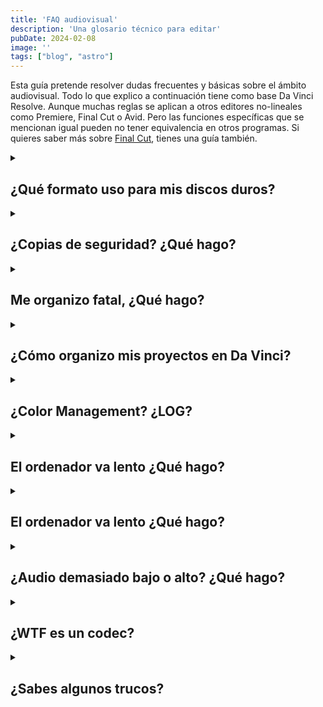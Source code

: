```yaml
---
title: 'FAQ audiovisual'
description: 'Una glosario técnico para editar'
pubDate: 2024-02-08
image: ''
tags: ["blog", "astro"]
---
```




Esta guía pretende resolver dudas frecuentes y básicas sobre el ámbito audiovisual. Todo lo que explico a continuación tiene como base Da Vinci Resolve. Aunque muchas reglas se aplican a otros editores no-lineales como Premiere, Final Cut o Avid. Pero las funciones específicas que se mencionan igual pueden no tener equivalencia en otros programas. Si quieres saber más sobre [Final Cut](https://castro.eus/blog/fcpx/), tienes una guía también.

<details><summary><h2>¿Qué formato uso para mis discos duros?</h2></summary>

La manera en el que formateas tus discos es extremadamente importante. El sistema de archivos es algo con la que mucha gente se suele confundir y que luego causa problemas, bien por lentitud o compatibilidad. El resumen simple es:

- Si **SOLO** usas macOS = [APFS](https://support.apple.com/es-es/guide/disk-utility/dsku19ed921c/mac) es el más rápido, pero macOS Extended Journaled funciona muy bien.
- Si **SOLO** usas Windows = [NTFS](https://es.wikipedia.org/wiki/NTFS) es lo más rápido y sencillo.
- Y si usas los dos sistemas todo el rato = usa exFAT.

Un par de notas sobre [exFAT](https://learn.microsoft.com/en-gb/windows/win32/fileio/exfat-specification). Este sistema de archivos es más lento que los demás y no tiene funciones de seguridad (carece de [Journaling](https://es.wikipedia.org/wiki/Journaling)). Es más propenso a corrupción de archivos y Da Vinci siempre suele imprimir el aviso "exFAT drive detected". A veces no queda más remedio porque ciclamos mucho entre sistemas diferentes. Pero pudiéndolo evitar, es preferible usar sistemas de archivos más modernos y seguros.

Incluyo a Linux porque igual hay alguien que edita en Da Vinci así. exFAT también es compatible con sus peros. NTFS también funciona instalando un paquete extra y si quieres algo nativo, [BTRFS](https://es.wikipedia.org/wiki/Btrfs) funciona bien también.

Si buscas lo mejor, más óptimo y seguro sin ningún tipo de compromiso, un servidor con 3-4 discos en [RAID 5](https://es.wikipedia.org/wiki/RAID) con [ZFS](https://es.wikipedia.org/wiki/ZFS_%28sistema_de_archivos%29) es la mejor opción. ZFS es un sistema de archivos con maneras eficientes de conseguir redundancia y sin mucho sacrificio de velocidad. RAID 5 además nos permite perder hasta 1 disco por cada 4 y no perder ni un solo archivo.
</details>

<details><summary><h2>¿Copias de seguridad? ¿Qué hago?</h2></summary>

Los backups son exactamente igual de importantes que los discos y formatos que usamos. La regla óptima sobre esto debería de ser el 3-2-1.

- 3 copias diferentes del mismo archivo.
- 2 medios diferentes como mínimo.
- 1 medio de estos en otro sitio.

No es obligatorio seguir este método al pie de la letra. Pero por lo menos tener un clon del disco en el que estés trabajando me parece lo más efectivo. En estos casos, sí que sí es extremadamente recomendable no usar exFAT para tus discos en los que quieras guardar copias de seguridad.
</details>

<details><summary><h2>Me organizo fatal, ¿Qué hago?</h2></summary>

Tengo una guía sobre eso. Léela [aquí](https://castro.eus/blog/organizar)
</details>

<details><summary><h2>¿Cómo organizo mis proyectos en Da Vinci?</h2></summary>

Da Vinci usa librerías de proyecto para organizar sus archivos. Como hemos visto antes en los formatos de discos, lo ideal es no cambiar el tipo de formato y trabajar, si se puede de un mismo sistema o de un servidor común para múltiples sistemas.

Para mí, solo tengo una regla de oro. **1 proyecto = 1 biblioteca**. No es inamovible, pero jamás he tenido ningún problema haciéndolo así.
La estructura general suele verse de la siguiente manera:
- **BIBLIOTECA A**:
  - Proyecto 1
  	- Timeline, bins, clips asociados
  - Proyecto 2
  	- Timeline, bins, clips asociados
  - Power bins
---
- **BIBLIOTECA B**:
  - Proyecto 1
  	- Timeline, bins, clips asociados
  - Proyecto 2
  	- Timeline, bins, clips asociados
  - Power bins

Las **Power bins** se merecen su propia explicación. Son una serie de recursos que puedes acceder en múltiples proyectos contenidos, **una misma biblioteca**. Ej. Tu biblioteca de proyectos de vídeos para la empresa B, tiene disponibles en un Power bin: su logo, su música e imágenes corporativas. Esto evita que tengas que importar muchas veces los mismos recursos y los tengas organizados en un mismo sitio.

Si quieres saber cómo organizar bien tus bibliotecas de Final Cut Pro, consulta [mi guía](https://castro.eus/blog/fcpx/) al respecto.
</details>


<details><summary><h2>¿Color Management? ¿LOG?</h2></summary>

También tengo una guía sobre eso. Es densa, pero puedes leerlo [aquí](https://castro.eus/color)
</details>


<details><summary><h2>El ordenador va lento ¿Qué hago?</h2></summary>

- Playback -> Render Cache -> User -> Líneas de tiempo pre-renderizadas. Mejor rendimiento y mejores tiempos de renderizado.
- Haz proxies, versiones más pequeñas de archivos
</details>


<details><summary><h2>El ordenador va lento ¿Qué hago?</h2></summary>

- Playback -> Render Cache -> User -> Líneas de tiempo pre-renderizadas. Mejor rendimiento y mejores tiempos de renderizado.
- Haz proxies, versiones más pequeñas de archivos
</details>


<details><summary><h2>¿Audio demasiado bajo o alto? ¿Qué hago?</h2></summary>
Tener un volumen consistente en tu máster final es muy importante. Aquí adjunto unos cuanto concepto y procedimientos para que el mix final del vídeo tenga sentido y se adecúe a los estándares finales de distribución de contenido en plataformas digitales.

**dBFS** significa "[decibelios](https://es.wikipedia.org/wiki/Decibelio) a escala completa" ("decibels full scale"). Es una abreviatura utilizada para definir los niveles de amplitud en decibelios en sistemas digitales en relación con el máximo nivel disponible.

**LUFS** son las siglas de **L**oudness **U**nits relative to **F**ull **S**cale o **Loudness Units Full Scale** (es decir, el nivel máximo que puede manejar un sistema). Se trata de una medida estandarizada de la sonoridad del audio que tiene en cuenta la percepción humana y la intensidad de la señal eléctrica. Para simplificar, significa que los LUFS son la forma más reciente y precisa de medir la sonoridad en el audio, diseñada para ayudar a hacer posible un sonido consistente.

La medición de LUFS se leerá en un número negativo, como -6 LUFS, -11 LUFS y -16 LUFS. A medida que se aleja de 0, se vuelve más silencioso. Cuanto más se acerque a 0, mayor será la sonoridad.

LFKS y LUFS son **sinónimos** = ‘LUFS’ (que se ajusta a los acuerdos de denominación internacionales) es equivalente a ‘LKFS’ (la cual se usa en la ITU-R BS.1770-2) [cita página 3](https://tech.ebu.ch/docs/r/r128_2011_ES.pdf)

*[Fuente de la información](https://moises.ai/es/blog/consejos/lufs-volumen/)

**Normalizar**: ajustar los niveles del audio al target de volumen especificado.
Para normalizar volumen y saber más sobre exportación, aquí adjunto otro vídeo de [Teams2Films](https://www.youtube.com/watch?v=nZJkcca7vJ4)
Otro buen vídeo de [EposVox](https://www.youtube.com/watch?v=q-pcO9jqpZ4)
</details>

<details><summary><h2>¿WTF es un codec?</h2></summary>

Un codec es la manera en que se codifican y descodifican archivos de vídeo o audio. Hay muchos tipos de codecs (Prores, DNxHR, H.264) y todos ellos pueden ir en contenedores diversos (.mp4, .mov, .mkv...).  Esta manera de codificar y descodificar puede variar tanto en compresión como en resolución y bitrate. Y, por tanto, ser más o menos útiles en depende qué procesos.

Codecs con pérdida o "lossy",  como H.264 o AV1, guardan 1 de cada X cantidad de frames capturados en su contenedor. Dejando al ordenador descomprimir el resto del vídeo. Ocupan menos y son muy buenos para distribución, pero son mucho más lentos a la hora de editar. Dado que el ordenador tiene que generar esa información al vuelo para poder cortar y reposicionar clips.

Codecs sin perdida o "lossless" como ProRes o DnxHR, guardan cada frame capturado en el contenedor. Ocupan más, pero son mucho mejores para grabar y editar. Dado que capturan mucha más información y detalle, a su vez consiguiendo un rendimiento excelente para editar.

Resumen: lossy para distribuir, lossless para grabar y editar.

## Quiero asegurarme de que exporto bien todo ¿Cómo lo hago?

Antes de comenzar, es recomendable tener una exportación máster en la calidad más grande posible. Por ejemplo: Apple ProRes 4444 o DnxHR 444.

Si bien en un ámbito profesional lo óptimo sería guardar el proyecto entero tal y como está, a veces podemos tomarnos la libertad de optimizar espacio y borrar ciertos brutos. Aparte del vídeo final, es recomendable tener otras variantes guardadas que no ocupan demasiado espacio. Da Vinci (al igual que otros programas de exportación) nos da muchas opciones para renderizar muchos másteres para entrega. Podemos aprovechar esta característica para renderizar a la vez estas 6 variantes:

- PROYECTO MÁSTER
- PROYECTO MÁSTER SIN GRÁFICOS
- PROYECTO MÁSTER SOLO GRÁFICOS
- PROYECTO MÁSTER SOLO MÚSICA
- PROYECTO MÁSTER SOLO EFECTOS DE SONIDO
- PROYECTO MÁSTER SOLO VOZ EN OFF

Con estas 5 variantes nos aseguramos que si hay que cambiar algo en el vídeo, tenemos las piezas esenciales del puzzle que no ocupan mucho espacio y que, a su vez, nos dejan hacer cambios significativos. He elegido estas versiones porque son las que suele pedir normalmente el cliente. Además de eso, el cliente **jamás** debería de poder pedir solo los brutos de un proyecto.
</details>


<details><summary><h2>¿Sabes algunos trucos?</h2></summary>

- Fondo desenfocado para mostrar fotos = [Blanking fill effect](https://www.youtube.com/watch?v=nQ0hLKVw1ZU)
- Shift ⇧ + Z = Zoom out al timeline entero
- Amplía marcadores (pulsa "m") y haz secciones para organizarte mejor. Solo cambia el código de tiempo del marcador y los colores. Útil para vídeos largos con muchos temas
- Aprende shortcuts como: las teclas **I** y **O** para marcar In & Out points en los clips. **J K** y **L** para el playback...

</details>

